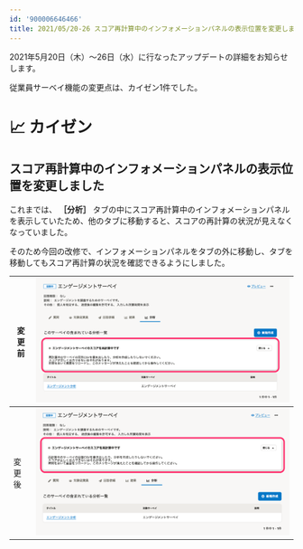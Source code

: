 ```yaml
---
id: '900006646466'
title: 2021/05/20-26 スコア再計算中のインフォメーションパネルの表示位置を変更しました
---
```

2021年5月20日（木）〜26日（水）に行なったアップデートの詳細をお知らせします。

従業員サーベイ機能の変更点は、カイゼン1件でした。

# 📈 カイゼン

## スコア再計算中のインフォメーションパネルの表示位置を変更しました

これまでは、 **［分析］** タブの中にスコア再計算中のインフォメーションパネルを表示していたため、他のタブに移動すると、スコアの再計算の状況が見えなくなっていました。

そのため今回の改修で、インフォメーションパネルをタブの外に移動し、タブを移動してもスコア再計算の状況を確認できるようにしました。

| 変更前 | ![](./infopanel_before.png) |
| --- | --- |
| 変更後 | ![](./infopanel_after.png) |
